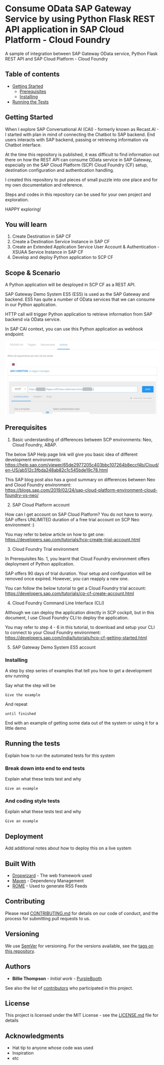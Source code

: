 # Consume OData SAP Gateway Service by using Python Flask REST API application in SAP Cloud Platform - Cloud Foundry
A sample of integration between SAP Gateway OData service, Python Flask REST API and SAP Cloud Platform - Cloud Foundry

## Table of contents
* [Getting Started](#getting-started)
  * [Prerequisites](#prerequisites)
  * [Installing](#installing)
* [Running the Tests](#running-the-test)


## Getting Started

When I explore SAP Conversational AI (CAI) - formerly known as Recast.AI - I started with plan in mind of connecting the Chatbot to SAP backend. End users interacts with SAP backend, passing or retrieving information via Chatbot interface.

At the time this repository is published, it was difficult to find information out there on how the REST API can consume OData service in SAP Gateway, especially on the SAP Cloud Platform (SCP) Cloud Foundry (CF) setup, destination configuration and authentication handling.

I created this repository to put pieces of small puzzle into one place and for my own documentation and reference.

Steps and codes in this repository can be used for your own project and exploration.

HAPPY exploring!

## You will learn

1. Create Destination in SAP CF
2. Create a Destination Service Instance in SAP CF
3. Create an Extended Application Service User Account & Authentication - XSUAA Service Instance in SAP CF
4. Develop and deploy Python application to SCP CF

## Scope & Scenario

A Python application will be desployed in SCP CF as a REST API.

SAP Gateway Demo System ES5 (ES5) is used as the SAP Gateway and backend. ES5 has quite a number of OData services that we can consume in our Python application.

HTTP call will trigger Python application to retrieve information from SAP backend via OData service.

In SAP CAI context, you can use this Python application as webhook endpoint:

![CAI Webhook endpoint](/images/cai_webhook_endpoint.jpg)

## Prerequisites

1. Basic understanding of differences between SCP environments: Neo, Cloud Foundry, ABAP.

  The below SAP Help page link will give you basic idea of different development environments:
  https://help.sap.com/viewer/65de2977205c403bbc107264b8eccf4b/Cloud/en-US/ab512c3fbda248ab82c1c545bde19c78.html

  This SAP blog post also has a good summary on differences between Neo and Cloud Foundry environment:  
  https://blogs.sap.com/2019/02/24/sap-cloud-platform-environment-cloud-foundry-vs-neo/


2. SAP Cloud Platform account

  How can I get account on SAP Cloud Platform? You do not have to worry. SAP offers UNLIMITED duration of a free trial account on SCP Neo environment :)

  You may refer to below article on how to get one:  
  https://developers.sap.com/tutorials/hcp-create-trial-account.html


3. Cloud Foundry Trial environment

  In Prerequisites No. 1, you learnt that Cloud Foundry environment offers deployment of Python application.

  SAP offers 90 days of trial duration. Your setup and configuration will be removed once expired. However, you can reapply a new one.

  You can follow the below tutorial to get a Cloud Foundry trial account:  
  https://developers.sap.com/tutorials/cp-cf-create-account.html

4. Cloud Foundry Command Line Interface (CLI)

  Although we can deploy the application directly in SCP cockpit, but in this document, I use Cloud Foundry CLI to deploy the application.

  You may refer to step 4 - 6 in this tutorial, to download and setup your CLI to connect to your Cloud Foundry environment:  
  https://developers.sap.com/india/tutorials/hcp-cf-getting-started.html


5. SAP Gateway Demo System ES5 account



### Installing

A step by step series of examples that tell you how to get a development env running

Say what the step will be

```
Give the example
```

And repeat

```
until finished
```

End with an example of getting some data out of the system or using it for a little demo

## Running the tests

Explain how to run the automated tests for this system

### Break down into end to end tests

Explain what these tests test and why

```
Give an example
```

### And coding style tests

Explain what these tests test and why

```
Give an example
```

## Deployment

Add additional notes about how to deploy this on a live system

## Built With

* [Dropwizard](http://www.dropwizard.io/1.0.2/docs/) - The web framework used
* [Maven](https://maven.apache.org/) - Dependency Management
* [ROME](https://rometools.github.io/rome/) - Used to generate RSS Feeds

## Contributing

Please read [CONTRIBUTING.md](https://gist.github.com/PurpleBooth/b24679402957c63ec426) for details on our code of conduct, and the process for submitting pull requests to us.

## Versioning

We use [SemVer](http://semver.org/) for versioning. For the versions available, see the [tags on this repository](https://github.com/your/project/tags).

## Authors

* **Billie Thompson** - *Initial work* - [PurpleBooth](https://github.com/PurpleBooth)

See also the list of [contributors](https://github.com/your/project/contributors) who participated in this project.

## License

This project is licensed under the MIT License - see the [LICENSE.md](LICENSE.md) file for details

## Acknowledgments

* Hat tip to anyone whose code was used
* Inspiration
* etc
